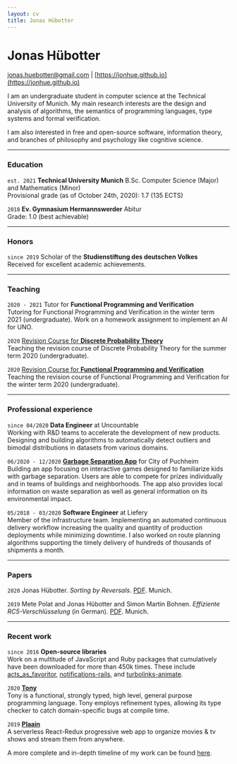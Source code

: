 ```yaml
---
layout: cv
title: Jonas Hübotter
---
```


# Jonas Hübotter

[jonas.huebotter@gmail.com](mailto:jonas.huebotter@gmail.com) | [https://jonhue.github.io](https://jonhue.github.io)

I am an undergraduate student in computer science at the Technical University of
Munich. My main research interests are the design and analysis of algorithms,
the semantics of programming languages, type systems and formal verification.

I am also interested in free and open-source software, information theory, and 
branches of philosophy and psychology like cognitive science. 

---

### Education

`est. 2021` **Technical University Munich**
B.Sc. Computer Science (Major) and Mathematics (Minor)
<br/>
Provisional grade (as of October 24th, 2020): 1.7 (135 ECTS)

`2018` **Ev. Gymnasium Hermannswerder**
Abitur
<br/>
Grade: 1.0 (best achievable)

---

### Honors

`since 2019` Scholar of the **Studienstiftung des deutschen Volkes**
<br/>
Received for excellent academic achievements.

---

### Teaching

`2020 - 2021` Tutor for **Functional Programming and Verification**
<br/>
Tutoring for Functional Programming and Verification in the winter term 2021 (undergraduate). Work on a homework assignment to implement an AI for UNO.

`2020` [Revision Course for **Discrete Probability Theory**](https://jonhue.github.io/teaching-dwt-rev/)
<br/>
Teaching the revision course of Discrete Probability Theory for the
summer term 2020 (undergraduate).

`2020` [Revision Course for **Functional Programming and Verification**](https://jonhue.github.io/teaching-fpv-rev/)
<br/>
Teaching the revision course of Functional Programming and Verification for the
winter term 2020 (undergraduate).

---

### Professional experience

`since 04/2020` **Data Engineer** at Uncountable
<br/>
Working with R&D teams to accelerate the development of new products. Designing
and building algorithms to automatically detect outliers and bimodal
distributions in datasets from various domains.

`06/2020 - 12/2020` [**Garbage Separation App**](https://www.unsereplanie.de/) for City of Puchheim
<br/>
Building an app focusing on interactive games designed to familiarize kids with
garbage separation. Users are able to compete for prizes individually and in
teams of buildings and neighborhoods. The app also provides local information on
waste separation as well as general information on its environmental impact.

`05/2018 - 03/2020` **Software Engineer** at Liefery
<br/>
Member of the infrastructure team. Implementing an automated continuous
delivery workflow increasing the quality and quantity of production
deployments while minimizing downtime. I also worked on route planning algorithms
supporting the timely delivery of hundreds of thousands of shipments a month.

---

### Papers

`2020` Jonas Hübotter. *Sorting by Reversals*. [PDF](https://raw.githubusercontent.com/jonhue/min-sbr/master/paper.pdf). Munich.

`2019` Mete Polat and Jonas Hübotter and Simon Martin Bohnen. *Effiziente RC5-Verschlüsselung* (in German). [PDF](https://raw.githubusercontent.com/jonhue/rc5/master/Ausarbeitung/Ausarbeitung.pdf). Munich.

---

### Recent work

`since 2016` **Open-source libraries**
<br/>
Work on a multitude of JavaScript and Ruby packages that cumulatively have
been downloaded for more than 450k times. These include
[acts_as_favoritor](https://github.com/jonhue/acts_as_favoritor),
[notifications-rails](https://github.com/jonhue/notifications-rails), and
[turbolinks-animate](https://github.com/jonhue/turbolinks-animate).

`2020` [**Tony**](https://github.com/tony-lang/tony)
<br/>
Tony is a functional, strongly typed, high level, general purpose programming
language. Tony employs refinement types, allowing its type checker to catch
domain-specific bugs at compile time.

`2019` [**Plaain**](https://jonhue.github.io/plaain)
<br/>
A serverless React-Redux progressive web app to organize movies & tv shows and
stream them from anywhere.

A more complete and in-depth timeline of my work can be found [here](work).
